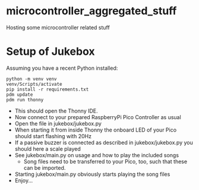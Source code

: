 # microcontroller_aggregated_stuff

Hosting some microcontroller related stuff

# Setup of Jukebox

Assuming you have a recent Python installed:

```
python -m venv venv
venv/Scripts/activate
pip install -r requirements.txt
pdm update
pdm run thonny
```

* This should open the Thonny IDE.
* Now connect to your prepared RaspberryPi Pico Controller as usual
* Open the file in jukebox/jukebox.py
* When starting it from inside Thonny the onboard LED of your Pico should start flashing with 20Hz
* If a passive buzzer is connected as described in jukebox/jukebox.py you should here a scale played
* See jukebox/main.py on usage and how to play the included songs
    * Song files need to be transferred to your Pico, too, such that these can be imported.
* Starting jukebox/main.py obviously starts playing the song files
* Enjoy...
